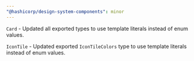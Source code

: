 ```yaml
---
"@hashicorp/design-system-components": minor
---
```


<!-- START components/card -->
`Card` - Updated all exported types to use template literals instead of enum values.
<!-- END -->

<!-- START components/icon-tile -->
`IconTile` - Updated exported `IconTileColors` type to use template literals instead of enum values. 
<!-- END -->
